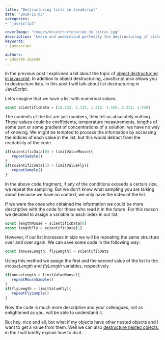 ```yaml
---
title: "Destructuring lists in JavaScript"
date: "2019-11-03"
categories:
- "javascript"

coverImage: "images/desestructuracion_de_listas.jpg"
description: "Learn and understand perfectly the destructuring of lists in javascript. In this post I explain the topic with examples."
keywords:
- javascript

authors:
- Eduardo Zepeda
---
```


In the previous post I explained a bit about the topic of [object destructuring in javascript](/blog/destructuring-variables-in-javascript/). In addition to object destructuring, JavaScript also allows you to destructure lists. In this post I will talk about list destructuring in JavaScript.

Let's imagine that we have a list with numerical values.

```javascript
const scientificData = [15.222, 1.723, 1.313, 4.555, 2.333, 1.990]
```

The contents of the list are just numbers, they tell us absolutely nothing. These values could be coefficients, temperature measurements, lengths of some part or some gradient of concentrations of a solution; we have no way of knowing. We might be tempted to process the information by accessing the indices of each value in the list, but this would detract from the readability of the code.

```javascript
if(scientificData[0] > limitValueMouse){
   repeatSample()
}
if(scientificData[1] > limitValueFly){
   repeatSample()
}
```

In the above code fragment, if any of the conditions exceeds a certain size, we repeat the sampling. But we don't know what sampling you are talking about because we have no context, we only have the index of the list.

If we were the ones who obtained the information we could be more descriptive with the code for those who read it in the future. For this reason we decided to assign a variable to each index in our list.

```javascript
const lengthMouse = scientificData[0]
const lengthFly = scientificData[1]
```

However, if our list increases in size we will be repeating the same structure over and over again. We can save some code in the following way:

```javascript
const [mouseLength, flyLength] = scientificData
```

Using this method we assign the first and the second value of the list to the _mouseLength_ and _flyLength_ variables, respectively.

```javascript
if(mouseLength > limitValueMouse){
   repeatMouseSample()
}
if(flyLength > limitValueFly){
   repeatFlySample()
}
```

Now the code is much more descriptive and your colleagues, not as enlightened as you, will be able to understand it.

But hey, nice and all, but what if my objects have other nested objects and I want to get a value from them. Well we can also [destructure nested objects](/blog/destructuring-of-nested-objects/), in the I will briefly explain how to do it.